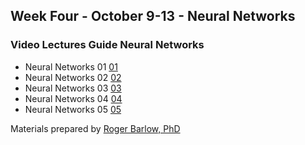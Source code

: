 ## Week Four - October 9-13 - Neural Networks

### Video Lectures Guide Neural Networks

* Neural Networks 01 [01](https://vimeo.com/598843961)
* Neural Networks 02 [02](https://vimeo.com/598845946)
* Neural Networks 03 [03](https://vimeo.com/598847565)
* Neural Networks 04 [04](https://vimeo.com/598849206)
* Neural Networks 05 [05](https://vimeo.com/598850397)
                                                      
Materials prepared by [Roger Barlow, PhD](https://rogerjbarlow.com/)
